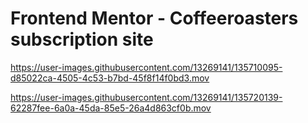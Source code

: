 # Frontend Mentor - Coffeeroasters subscription site



https://user-images.githubusercontent.com/13269141/135710095-d85022ca-4505-4c53-b7bd-45f8f14f0bd3.mov



https://user-images.githubusercontent.com/13269141/135720139-62287fee-6a0a-45da-85e5-26a4d863cf0b.mov

